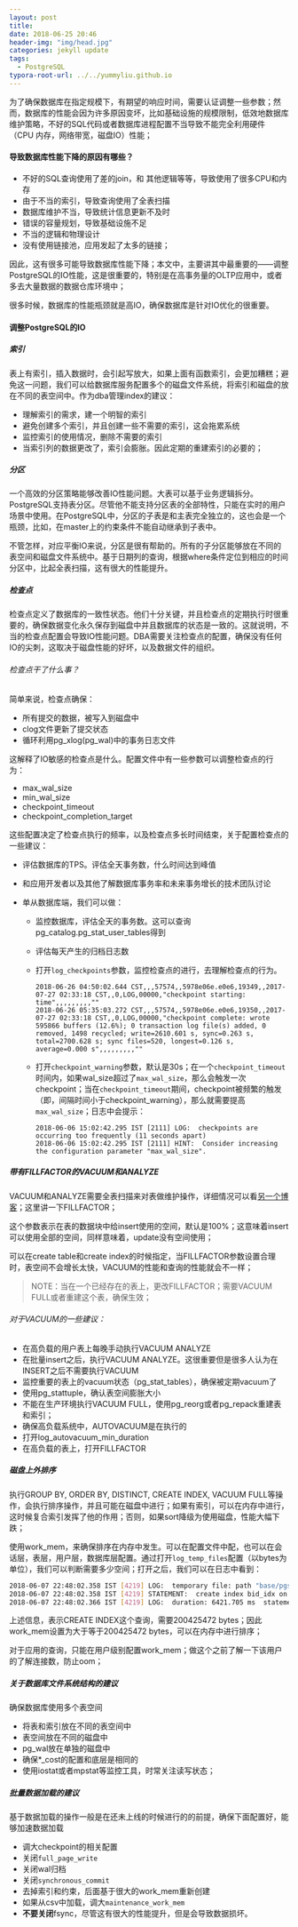 ```yaml
---
layout: post
title: 
date: 2018-06-25 20:46
header-img: "img/head.jpg"
categories: jekyll update
tags:
  - PostgreSQL
typora-root-url: ../../yummyliu.github.io
---
```


为了确保数据库在指定规模下，有期望的响应时间，需要认证调整一些参数；然而，数据库的性能会因为许多原因变坏，比如基础设施的规模限制，低效地数据库维护策略，不好的SQL代码或者数据库进程配置不当导致不能完全利用硬件（CPU 内存，网络带宽，磁盘IO）性能；

#### 导致数据库性能下降的原因有哪些？

+ 不好的SQL查询使用了差的join，和 其他逻辑等等，导致使用了很多CPU和内存
+ 由于不当的索引，导致查询使用了全表扫描
+ 数据库维护不当，导致统计信息更新不及时
+ 错误的容量规划，导致基础设施不足
+ 不当的逻辑和物理设计
+ 没有使用链接池，应用发起了太多的链接；

因此，这有很多可能导致数据库性能下降；本文中，主要讲其中最重要的——调整PostgreSQL的IO性能，这是很重要的，特别是在高事务量的OLTP应用中，或者多去大量数据的数据仓库环境中；

​	很多时候，数据库的性能瓶颈就是高IO，确保数据库是针对IO优化的很重要。      

#### 调整PostgreSQL的IO

##### 索引

表上有索引，插入数据时，会引起写放大，如果上面有函数索引，会更加糟糕；避免这一问题，我们可以给数据库服务配置多个的磁盘文件系统，将索引和磁盘的放在不同的表空间中。作为dba管理index的建议：

+ 理解索引的需求，建一个明智的索引
+ 避免创建多个索引，并且创建一些不需要的索引，这会拖累系统
+ 监控索引的使用情况，删除不需要的索引
+ 当索引列的数据更改了，索引会膨胀。因此定期的重建索引的必要的；

##### 分区

一个高效的分区策略能够改善IO性能问题。大表可以基于业务逻辑拆分。PostgreSQL支持表分区。尽管他不能支持分区表的全部特性，只能在实时的用户场景中使用。在PostgreSQL中，分区的子表是和主表完全独立的，这也会是一个瓶颈，比如，在master上的约束条件不能自动继承到子表中。

不管怎样，对应平衡IO来说，分区是很有帮助的。所有的子分区能够放在不同的表空间和磁盘文件系统中。基于日期列的查询，根据where条件定位到相应的时间分区中，比起全表扫描，这有很大的性能提升。

##### 检查点

检查点定义了数据库的一致性状态。他们十分关键，并且检查点的定期执行时很重要的，确保数据变化永久保存到磁盘中并且数据库的状态是一致的。这就说明，不当的检查点配置会导致IO性能问题。DBA需要关注检查点的配置，确保没有任何IO的尖刺，这取决于磁盘性能的好坏，以及数据文件的组织。

###### 检查点干了什么事？

简单来说，检查点确保：

+ 所有提交的数据，被写入到磁盘中
+ clog文件更新了提交状态
+ 循环利用pg_xlog(pg_wal)中的事务日志文件

这解释了IO敏感的检查点是什么。配置文件中有一些参数可以调整检查点的行为：

+ max_wal_size
+ min_wal_size
+ checkpoint_timeout
+ checkpoint_completion_target

这些配置决定了检查点执行的频率，以及检查点多长时间结束，关于配置检查点的一些建议：

+ 评估数据库的TPS。评估全天事务数，什么时间达到峰值

+ 和应用开发者以及其他了解数据库事务率和未来事务增长的技术团队讨论

+ 单从数据库端，我们可以做：

  + 监控数据库，评估全天的事务数。这可以查询pg_catalog.pg_stat_user_tables得到

  + 评估每天产生的归档日志数

  + 打开`log_checkpoints`参数，监控检查点的进行，去理解检查点的行为。

    ```
    2018-06-26 04:50:02.644 CST,,,57574,,5978e06e.e0e6,19349,,2017-07-27 02:33:18 CST,,0,LOG,00000,"checkpoint starting: time",,,,,,,,,""
    2018-06-26 05:35:03.272 CST,,,57574,,5978e06e.e0e6,19350,,2017-07-27 02:33:18 CST,,0,LOG,00000,"checkpoint complete: wrote 595866 buffers (12.6%); 0 transaction log file(s) added, 0 removed, 1498 recycled; write=2610.601 s, sync=0.263 s, total=2700.628 s; sync files=520, longest=0.126 s, average=0.000 s",,,,,,,,,""
    ```

  + 打开`checkpoint_warning`参数，默认是30s；在一个`checkpoint_timeout`时间内，如果wal_size超过了`max_wal_size`，那么会触发一次checkpoint；当在`checkpoint_timeout`期间，checkpoint被频繁的触发（即，间隔时间小于checkpoint_warning），那么就需要提高`max_wal_size`；日志中会提示：

    ```
    2018-06-06 15:02:42.295 IST [2111] LOG:  checkpoints are occurring too frequently (11 seconds apart)
    2018-06-06 15:02:42.295 IST [2111] HINT:  Consider increasing the configuration parameter "max_wal_size".
    ```

##### 带有FILLFACTOR的VACUUM和ANALYZE

VACUUM和ANALYZE需要全表扫描来对表做维护操作，详细情况可以看[另一个博客](http://yummyliu.github.io/jekyll/update/2018/03/30/autovacuum/)；这里讲一下FILLFACTOR；

这个参数表示在表的数据块中给insert使用的空间，默认是100%；这意味着insert可以使用全部的空间，同样意味着，update没有空间使用；

可以在create table和create index的时候指定，当FILLFACTOR参数设置合理时，表空间不会增长太快，VACUUM的性能和查询的性能就会不一样；

> NOTE：当在一个已经存在的表上，更改FILLFACTOR；需要VACUUM FULL或者重建这个表，确保生效；

###### 对于VACUUM的一些建议：

+ 在高负载的用户表上每晚手动执行VACUUM ANALYZE
+ 在批量insert之后，执行VACUUM ANALYZE。这很重要但是很多人认为在INSERT之后不需要执行VACUUM
+ 监控重要的表上的vacuum状态（pg_stat_tables），确保被定期vacuum了
+ 使用pg_stattuple，确认表空间膨胀大小
+ 不能在生产环境执行VACUUM FULL，使用pg_reorg或者pg_repack重建表和索引；
+ 确保高负载系统中，AUTOVACUUM是在执行的
+ 打开log_autovacuum_min_duration
+ 在高负载的表上，打开FILLFACTOR

##### 磁盘上外排序

执行GROUP BY, ORDER BY, DISTINCT, CREATE INDEX, VACUUM FULL等操作，会执行排序操作，并且可能在磁盘中进行；如果有索引，可以在内存中进行，这时候复合索引发挥了他的作用；否则，如果sort降级为使用磁盘，性能大幅下跌；

使用work_mem，来确保排序在内存中发生。可以在配置文件中配，也可以在会话层，表层，用户层，数据库层配置。通过打开`log_temp_files`配置（以bytes为单位），我们可以判断需要多少空间；打开之后，我们可以在日志中看到：

```bash
2018-06-07 22:48:02.358 IST [4219] LOG:  temporary file: path "base/pgsql_tmp/pgsql_tmp4219.0", size 200425472
2018-06-07 22:48:02.358 IST [4219] STATEMENT:  create index bid_idx on pgbench_accounts(bid);
2018-06-07 22:48:02.366 IST [4219] LOG:  duration: 6421.705 ms  statement: create index bid_idx on pgbench_accounts(bid);
```

上述信息，表示CREATE INDEX这个查询，需要200425472 bytes；因此work_mem设置为大于等于200425472 bytes，可以在内存中进行排序；

对于应用的查询，只能在用户级别配置work_mem；做这个之前了解一下该用户的了解连接数，防止oom；

##### 关于数据库文件系统结构的建议

确保数据库使用多个表空间

+ 将表和索引放在不同的表空间中
+ 表空间放在不同的磁盘中
+ pg_wal放在单独的磁盘中
+ 确保*_cost的配置和底层是相同的
+ 使用iostat或者mpstat等监控工具，时常关注读写状态；

##### 批量数据加载的建议

基于数据加载的操作一般是在还未上线的时候进行的的前提，确保下面配置好，能够加速数据加载

+ 调大checkpoint的相关配置
+ 关闭`full_page_write`
+ 关闭wal归档
+ 关闭`synchronous_commit`
+ 去掉索引和约束，后面基于很大的work_mem重新创建
+ 如果从csv中加载，调大`maintenance_work_mem`
+ **不要关闭**fsync，尽管这有很大的性能提升，但是会导致数据损坏。













 

